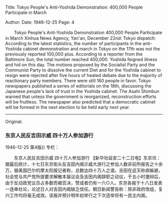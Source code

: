 Title: Tokyo People's Anti-Yoshida Demonstration: 400,000 People Participate in March

Author:
Date: 1946-12-25
Page: 4

　　Tokyo People's Anti-Yoshida Demonstration
    400,000 People Participate in March
    Xinhua News Agency, Yan'an, December 22nd: Tokyo dispatch: According to the latest statistics, the number of participants in the anti-Yoshida cabinet demonstration and march in Tokyo on the 17th was not the previously reported 100,000 plus. According to a reporter from the Baltimore Sun, the total number reached 400,000. Yoshida feigned illness and hid on this day. The motions proposed by the Socialist Party and the Communist Party to dissolve the current Diet and for the Yoshida cabinet to resign were rejected after five hours of heated debate due to the majority of reactionary party members. There were still 160 people in favor. Tokyo newspapers published a series of editorials on the 18th, discussing the Japanese people's lack of trust in the Yoshida cabinet. The Asahi Shimbun warned that unless the government is reorganized, reconstruction efforts will be fruitless. The newspaper also predicted that a democratic cabinet will be formed in the next election to be held early next year.



<hr /> 

Original: 


### 东京人民反吉田示威  四十万人参加游行

1946-12-25
第4版()
专栏：

　　东京人民反吉田示威
    四十万人参加游行
    【新华社延安二十二日电】东京讯：据最后统计，十七日东京街头反吉田内阁示威大游行之参加人数非前所报告之十余万，据美国巴尔的摩太阳报记者称，总数达四十万人之谱。吉田在这天称病躲避，社会党与共产党所提要求解散本届议会及吉田内阁辞职之动议，于五小时激辩后，由于反动政党议员占多数而被否决，赞成者仍有一六○人。东京各报于十八日发表一连串社论，论述日人对吉田内阁缺乏信任。朝日新闻警告称：除非政府改组，复兴工作均将毫无成效。该报并预计明年初举行之下次选举将有一民主内阁。
